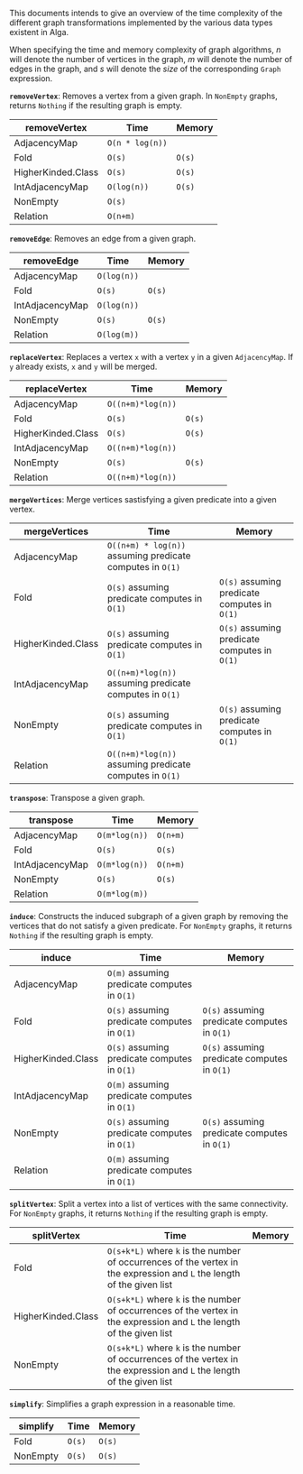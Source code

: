 This documents intends to give an overview of the time complexity of the different graph transformations implemented by the various data types existent in Alga.

When specifying the time and memory complexity of graph algorithms, _n_ will denote the number of vertices in the graph, _m_ will denote the number of edges in the graph, and _s_ will denote the _size_ of the corresponding `Graph` expression.

**`removeVertex`**: Removes a vertex from a given graph. In `NonEmpty` graphs, returns `Nothing` if the resulting graph is empty.

| removeVertex       | Time          | Memory |
|--------------------|---------------|--------|
| AdjacencyMap       | `O(n * log(n))` | `   ` |
| Fold               | `O(s)` | `O(s)` |
| HigherKinded.Class | `O(s)` | `O(s)` |
| IntAdjacencyMap    | `O(log(n))` | `O(s)` |
| NonEmpty           | `O(s)` | `   ` |
| Relation           | `O(n+m)`| `   ` |

**`removeEdge`**: Removes an edge from a given graph.

|    removeEdge      | Time      | Memory |
|--------------------|-----------|--------|
| AdjacencyMap       | `O(log(n))` | `   ` |
| Fold               | `O(s)` | `O(s)` |
| IntAdjacencyMap    | `O(log(n))` | `   ` |
| NonEmpty           | `O(s)` | `O(s)` |
| Relation           | `O(log(m))` | `   ` |

**`replaceVertex`**: Replaces a vertex `x` with a vertex `y` in a given `AdjacencyMap`. If `y` already exists, `x` and `y` will be merged.

| replaceVertex      | Time              | Memory |
|--------------------|-------------------|--------|
| AdjacencyMap       | `O((n+m)*log(n))` | `   ` |
| Fold               | `O(s)` | `O(s)` |
| HigherKinded.Class | `O(s)` | `O(s)` |
| IntAdjacencyMap    | `O((n+m)*log(n))` | `   ` |
| NonEmpty           | `O(s)` | `O(s)` |
| Relation           | `O((n+m)*log(n))` | `   ` |

**`mergeVertices`**: Merge vertices sastisfying a given predicate into a given vertex.

| mergeVertices      | Time              | Memory |
|--------------------|-------------------|--------|
| AdjacencyMap       | `O((n+m) * log(n))` assuming predicate computes in `O(1)` | `   ` |
| Fold               | `O(s)` assuming predicate computes in `O(1)` | `O(s)` assuming predicate computes in `O(1)` |
| HigherKinded.Class | `O(s)` assuming predicate computes in `O(1)` | `O(s)` assuming predicate computes in `O(1)` |
| IntAdjacencyMap    | `O((n+m)*log(n))` assuming predicate computes in `O(1)` | `   ` |
| NonEmpty           | `O(s)` assuming predicate computes in `O(1)` | `O(s)` assuming predicate computes in `O(1)` |
| Relation           | `O((n+m)*log(n))` assuming predicate computes in `O(1)` | `   ` |


**`transpose`**: Transpose a given graph.

| transpose      | Time              | Memory |
|--------------------|-------------------|--------|
| AdjacencyMap       | `O(m*log(n))` | `O(n+m)` |
| Fold               | `O(s)` | `O(s)` |
| IntAdjacencyMap    | `O(m*log(n))` | `O(n+m)` |
| NonEmpty           | `O(s)` | `O(s)` |
| Relation           | `O(m*log(m))` | `   ` |

**`induce`**: Constructs the induced subgraph of a given graph by removing the vertices that do not satisfy a given predicate. For `NonEmpty` graphs, it returns `Nothing` if the resulting graph is empty.

| induce      | Time              | Memory |
|--------------------|-------------------|--------|
| AdjacencyMap       | `O(m)` assuming predicate computes in `O(1)` | `   ` |
| Fold               | `O(s)` assuming predicate computes in `O(1)` | `O(s)` assuming predicate computes in `O(1)` |
| HigherKinded.Class | `O(s)` assuming predicate computes in `O(1)` | `O(s)` assuming predicate computes in `O(1)` |
| IntAdjacencyMap    | `O(m)` assuming predicate computes in `O(1)` | `   ` |
| NonEmpty           | `O(s)` assuming predicate computes in `O(1)` | `O(s)` assuming predicate computes in `O(1)` |
| Relation           | `O(m)` assuming predicate computes in `O(1)` | `   ` |

**`splitVertex`**: Split a vertex into a list of vertices with the same connectivity. For `NonEmpty` graphs, it returns `Nothing` if the resulting graph is empty.

| splitVertex      | Time              | Memory |
|--------------------|-------------------|--------|
| Fold               | `O(s+k*L)` where `k` is the number of occurrences of the vertex in the expression and `L` the length of the given list | `   ` |
| HigherKinded.Class | `O(s+k*L)` where `k` is the number of occurrences of the vertex in the expression and `L` the length of the given list | `   ` |
| NonEmpty           | `O(s+k*L)` where `k` is the number of occurrences of the vertex in the expression and `L` the length of the given list | `   ` |

**`simplify`**: Simplifies a graph expression in a reasonable time.

| simplify      | Time              | Memory |
|--------------------|-------------------|--------|
| Fold               | `O(s)` | `O(s)` |
| NonEmpty           | `O(s)` | `O(s)` |